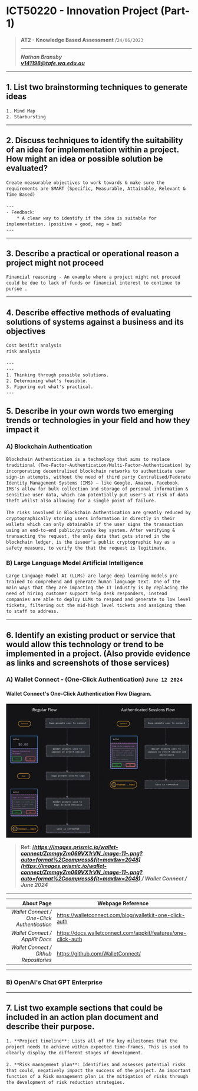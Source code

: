 # ICT50220 - Innovation Project (Part-1)

> **AT2 - Knowledge Based Assessment** /`24/06/2023`
>
> ---
> ***Nathan Bransby***\
> [***v141198@tafe.wa.edu.au***](mailto:v141198@tafe.wa.edu.au)

---

## 1. List two brainstorming techniques to generate ideas
  
    1. Mind Map
    2. Starbursting

---

## 2. Discuss techniques to identify the suitability of an idea for implementation within a project. How might an idea or possible solution be evaluated?

    Create measurable objectives to work towards & make sure the requirements are SMART (Specific, Measurable, Attainable, Relevant & Time Based)
    
    ---
    - Feedback:
        * A clear way to identify if the idea is suitable for implementation. (positive = good, neg = bad)
    ---

---

## 3. Describe a practical or operational reason a project might not proceed

    Financial reasoning - An example where a project might not proceed could be due to lack of funds or financial interest to continue to pursue .

---

## 4. Describe effective methods of evaluating solutions of systems against a business and its objectives

    Cost benifit analysis
    risk analysis

    ---
    ---
    1. Thinking through possible solutions.
    2. Determining what's feasible.
    3. Figuring out what's practical. 
    ---

## 5. Describe in your own words two emerging trends or technologies in your field and how they impact it

### A) **Blockchain Authentication**

    Blockchain Authentication is a technology that aims to replace traditional (Two-Factor-Authentication/Multi-Factor-Authentication) by incorporating decentralised blockchain networks to authenticate user sign-in attempts, without the need of third party Centralised/Federate Identity Management Systems (IMS) – like Google, Amazon, Facebook. IMS's allow for bulk collection and storage of personal information & sensitive user data, which can potentially put user's at risk of data theft whilst also allowing for a single point of failure.

    The risks involved in Blockchain Authentication are greatly reduced by cryptographically storing users information in directly in their wallets which can only obtainable if the user signs the transaction using an end-to-end public/private key system. After verifying & transacting the request, the only data that gets stored in the blockchain ledger, is the issuer's public cryptographic key as a safety measure, to verify the that the request is legitimate.

### B) Large Language Model Artificial Intelligence

    Large Language Model AI (LLMs) are large deep learning models pre trained to comprehend and generate human language text. One of the main ways that they are impacting the IT industry is by replacing the need of hiring customer support help desk responders, instead companies are able to deploy LLMs to respond and generate to low level tickets, filtering out the mid-high level tickets and assigning then to staff to address.

---

## 6. Identify an existing product or service that would allow this technology or trend to be implemented in a project. (Also provide evidence as links and screenshots of those services)

### A) Wallet Connect - (One-Click Authentication) `June 12 2024`

#### Wallet Connect's One-Click Authentication Flow Diagram.

[![Wallet Connect One-Click Auth Flow Diagram](https://raw.githubusercontent.com/Nathan-Bransby-NMT/Dual-Diploma-2024/main/Assets/Img/Inno_AT2/WalletConnect_OneClickAuth.png)](https://walletconnect.com/blog/walletkit-one-click-auth)

>**Ref**: ***[https://images.prismic.io/wallet-connect/ZmmgyZm069VX1rVN_image-11-.png?auto=format%2Ccompress&fit=max&w=2048](https://images.prismic.io/wallet-connect/ZmmgyZm069VX1rVN_image-11-.png?auto=format%2Ccompress&fit=max&w=2048) / Wallet Connect / June 2024*** 

---
| About Page | Webpage Reference |
|----------:|-----------|
| *Wallet Connect / One-Click Authentication* | https://walletconnect.com/blog/walletkit-one-click-auth |
| *Wallet Connect / AppKit Docs* | https://docs.walletconnect.com/appkit/features/one-click-auth |
| *Wallet Connect / Github Repositories* | https://github.com/WalletConnect/ |

---

### B) OpenAI's Chat GPT Enterprise

    


---

## 7. List two example sections that could be included in an action plan document and describe their purpose.
    1. **Project timeline**: Lists all of the key milestones that the project needs to achieve within expected time-frames. This is used to clearly display the different stages of development.

    2. **Risk management plan**: Identifies and assesses potential risks that could, negatively impact the success of the project. An important function of a Risk management plan is the mitigation of risks through the development of risk reduction strategies.

